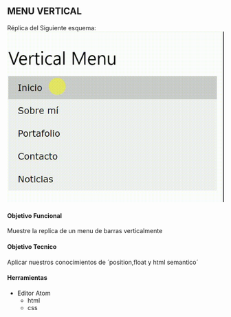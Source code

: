 ## MENU VERTICAL

Réplica del Siguiente esquema:
!["menu-vertical"](assets/img/menu-vertical.gif)

#### Objetivo Funcional
Muestre la replica de un menu de barras verticalmente

#### Objetivo Tecnico
Aplicar nuestros conocimientos de ´position,float y html semantico´

#### Herramientas

+ Editor Atom
    + html
    + css
